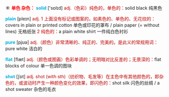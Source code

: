 ☀ <font color="red">**单色 杂色：**</font>
<font color="sky blue">**solid**</font> ['sɒlɪd] 
<font color="#c00000">adj.（色彩）纯色的，单色的：</font>solid black 纯黑色

<font color="sky blue">**plain**</font> [pleɪn] 
<font color="#c00000">adj. 1 上面没有标记或图案的，如素色的、单色的、无花纹的：</font>covers in plain or printed cotton 单色或印花的罩布 / plain paper (= without lines) 无格纸张 <font color="#c00000">2 纯色的：</font>a plain white shirt 一件纯白色衬衫

<font color="sky blue">**pure**</font> [pjʊə] 
<font color="#c00000">adj.（颜色）非常清晰的、纯正的、完美的。是此义的常规用词：</font>pure white 洁白的

<font color="sky blue">**flat**</font> [flæt] 
<font color="#c00000">adj.（颜色或图画）色彩单调的；无明暗对比反差的；无景深的：</font>flat blocks of colour 单一色调的图块

<font color="sky blue">**shot**</font> [ʃɒt] 
<font color="#c00000">adj. shot (with sth)（纺织物、毛发等）在主色中有其他颜色的，即杂色的，或波动时产生一种颜色变化的效果，即闪色的：</font>shot silk 闪色的丝绸 / a shot sweater 杂色的毛衣
